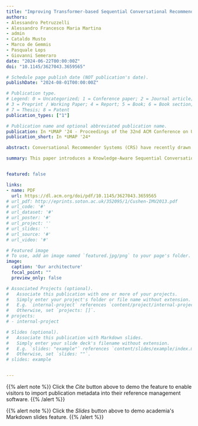 ```yaml
---
title: "Improving Transformer-based Sequential Conversational Recommendations through Knowledge Graph Embeddings"
authors:
- Alessandro Petruzzelli
- Alessandro Francesco Maria Martina
- admin
- Cataldo Musto
- Marco de Gemmis
- Pasquale Lops
- Giovanni Semeraro
date: "2024-06-22T00:00:00Z"
doi: "10.1145/3627043.3659565"

# Schedule page publish date (NOT publication's date).
publishDate: "2024-08-01T00:00:00Z"

# Publication type.
# Legend: 0 = Uncategorized; 1 = Conference paper; 2 = Journal article;
# 3 = Preprint / Working Paper; 4 = Report; 5 = Book; 6 = Book section;
# 7 = Thesis; 8 = Patent
publication_types: ["1"]

# Publication name and optional abbreviated publication name.
publication: In *UMAP '24 - Proceedings of the 32nd ACM Conference on User Modeling, Adaptation and Personalization*
publication_short: In *UMAP '24*

abstract: Conversational Recommender Systems (CRS) have recently drawn attention due to their capacity of delivering personalized recommendations through multi-turn natural language interactions. In this paper, we fit into this research line and we introduce a Knowledge-Aware Sequential Conversational Recommender System (KASCRS) that exploits transformers and knowledge graph embeddings to provide users with recommendations in a conversational setting. In particular, KASCRS is able to predict a suitable recommendation based on the elements that are mentioned in a conversation between a user and a CRS. To do this, we design a model that (i) encodes each conversation as a sequence of entities that are mentioned in the dialogue (i.e., items and properties), and (ii) is trained on a cloze task, that is to say, it learns to predict the final element in the sequence - that corresponds to the item to be recommended - based on the information it has previously seen. The model has two main hallmarks; first, we exploit Transformers and self-attention to capture the sequential dependencies that exist among the entities that are mentioned in the training dialogues, in a way similar to session-based recommender systems [25]. Next, we used knowledge graphs (KG) to improve the quality of the representation of the elements mentioned in each sequence. Indeed, we exploit knowledge graph embeddings techniques to pre-train the representation of items and properties, and we fed the input layer of our architecture with the resulting embeddings. In this way, KASCRS integrates both knowledge from the KGs as well as the dependencies and the co-occurrences emerging from conversational data, resulting in a more accurate representation of users and items. Our experiments confirmed this intuition, since KASCRS overcame several state-of-the-art baselines on two different datasets.

summary: This paper introduces a Knowledge-Aware Sequential Conversational Recommender System (KASCRS) that provides personalized recommendations through multi-turn natural language interactions. KASCRS uses transformers and knowledge graph embeddings to predict suitable recommendations based on conversation content. The model encodes each conversation as a sequence of mentioned entities (items and properties) and is trained to predict the final item in the sequence using a cloze task. Key features include leveraging transformers and self-attention to capture sequential dependencies, and using knowledge graph embeddings to pre-train representations of items and properties. This integration enhances the accuracy of user and item representations. Experiments demonstrated that KASCRS outperformed several state-of-the-art baselines on two datasets.


featured: false

links:
- name: PDF
  url: https://dl.acm.org/doi/pdf/10.1145/3627043.3659565
# url_pdf: http://eprints.soton.ac.uk/352095/1/Cushen-IMV2013.pdf
# url_code: '#'
# url_dataset: '#'
# url_poster: '#'
# url_project: ''
# url_slides: ''
# url_source: '#'
# url_video: '#'

# Featured image
# To use, add an image named `featured.jpg/png` to your page's folder. 
image:
  caption: 'Our architecture'
  focal_point: ""
  preview_only: false

# Associated Projects (optional).
#   Associate this publication with one or more of your projects.
#   Simply enter your project's folder or file name without extension.
#   E.g. `internal-project` references `content/project/internal-project/index.md`.
#   Otherwise, set `projects: []`.
# projects:
# - internal-project

# Slides (optional).
#   Associate this publication with Markdown slides.
#   Simply enter your slide deck's filename without extension.
#   E.g. `slides: "example"` references `content/slides/example/index.md`.
#   Otherwise, set `slides: ""`.
# slides: example


---
```







{{% alert note %}}
Click the *Cite* button above to demo the feature to enable visitors to import publication metadata into their reference management software.
{{% /alert %}}

{{% alert note %}}
Click the *Slides* button above to demo academia's Markdown slides feature.
{{% /alert %}}